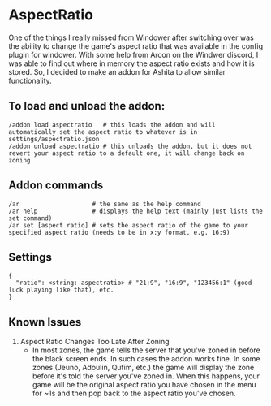 # AspectRatio
One of the things I really missed from Windower after switching over was the ability to change the game's aspect ratio that was available in the config plugin for windower. With some help from Arcon on the Windwer discord, I was able to find out where in memory the aspect ratio exists and how it is stored. So, I decided to make an addon for Ashita to allow similar functionality.

## To load and unload the addon:
```
/addon load aspectratio   # this loads the addon and will automatically set the aspect ratio to whatever is in settings/aspectratio.json
/addon unload aspectratio # this unloads the addon, but it does not revert your aspect ratio to a default one, it will change back on zoning
```

## Addon commands
```
/ar                    # the same as the help command
/ar help               # displays the help text (mainly just lists the set command)
/ar set [aspect ratio] # sets the aspect ratio of the game to your specified aspect ratio (needs to be in x:y format, e.g. 16:9)
```

## Settings
```
{
  "ratio": <string: aspectratio> # "21:9", "16:9", "123456:1" (good luck playing like that), etc.
}
```

## Known Issues
1. Aspect Ratio Changes Too Late After Zoning
    - In most zones, the game tells the server that you've zoned in before the black screen ends. In such cases the addon works fine. In some zones (Jeuno, Adoulin, Qufim, etc.) the game will display the zone before it's told the server you've zoned in. When this happens, your game will be the original aspect ratio you have chosen in the menu for ~1s and then pop back to the aspect ratio you've chosen.
